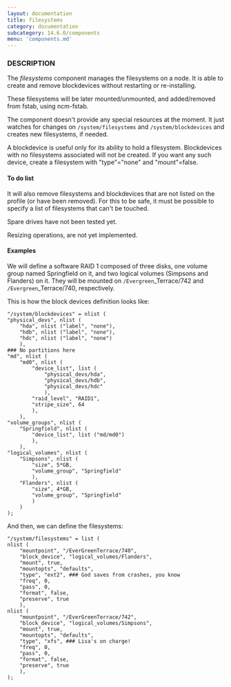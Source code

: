 ```yaml
---
layout: documentation
title: filesystems
category: documentation
subcategory: 14.6.0/components
menu: 'components.md'
---
```

### DESCRIPTION

The _filesystems_ component manages the filesystems on a node. It is able
to create and remove blockdevices without restarting or
re-installing.

These filesystems will be later mounted/unmounted, and added/removed
from fstab, using ncm-fstab.

The component doesn't provide any special resources at the moment. It
just watches for changes on `/system/filesystems` and `/system/blockdevices` and
creates new filesystems, if needed.

A blockdevice is useful only for its ability to hold a
filesystem. Blockdevices with no filesystems associated will not be
created. If you want any such device, create a filesystem with
"type"="none" and "mount"=false.

#### To do list

It will also remove filesystems and blockdevices that are not listed
on the profile (or have been removed). For this to be safe, it must be
possible to specify a list of filesystems that can't be touched.

Spare drives have not been tested yet.

Resizing operations, are not yet implemented.

#### Examples

We will define a software RAID 1 composed of three disks, one volume
group named Springfield on it, and two logical volumes (Simpsons and
Flanders) on it. They will be mounted on `/Evergreen`\_Terrace/742 and
`/Evergreen`\_Terrace/740, respectively.

This is how the block devices definition looks like:

    "/system/blockdevices" = nlist (
	"physical_devs", nlist (
		"hda", nlist ("label", "none"),
		"hdb", nlist ("label", "none"),
		"hdc", nlist ("label", "none")
		),
	### No partitions here
	"md", nlist (
		"md0", nlist (
			"device_list", list (
				"physical_devs/hda",
				"physical_devs/hdb",
				"physical_devs/hdc"
				),
			"raid_level", "RAID1",
			"stripe_size", 64
			),
		),
	"volume_groups", nlist (
		"Springfield", nlist (
			"device_list", list ("md/md0")
			),
		),
	"logical_volumes", nlist (
		"Simpsons", nlist (
			"size", 5*GB,
			"volume_group", "Springfield"
			),
		"Flanders", nlist (
			"size", 4*GB,
			"volume_group", "Springfield"
			)
		)
	);

And then, we can define the filesystems:

    "/system/filesystems" = list (
	nlist (
		"mountpoint", "/EverGreenTerrace/740",
		"block_device", "logical_volumes/Flanders",
		"mount", true,
		"mountopts", "defaults",
		"type", "ext2", ### God saves from crashes, you know
		"freq", 0,
		"pass", 0,
		"format", false,
		"preserve", true
		),
	nlist (
		"mountpoint", "/EverGreenTerrace/742",
		"block_device", "logical_volumes/Simpsons",
		"mount", true,
		"mountopts", "defaults",
		"type", "xfs", ### Lisa's on charge!
		"freq", 0,
		"pass", 0,
		"format", false,
		"preserve", true
		),
	);
